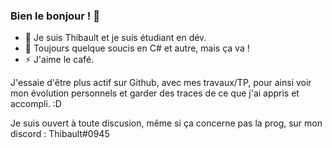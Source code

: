 ### Bien le bonjour ! 👋

- 🔭 Je suis Thibault et je suis étudiant en dév.
- 🌱 Toujours quelque soucis en C# et autre, mais ça va !
- ⚡ J'aime le café.

J'essaie d'être plus actif sur Github, avec mes travaux/TP, pour ainsi voir mon évolution personnels et garder des traces de ce que j'ai appris et accompli. :D

Je suis ouvert à toute discusion, même si ça concerne pas la prog, sur mon discord : Thibault#0945
